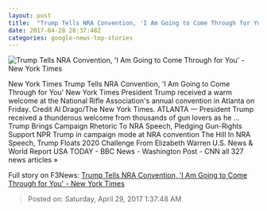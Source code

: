```yaml
---
layout: post
title:  "Trump Tells NRA Convention, 'I Am Going to Come Through for You' - New York Times"
date: 2017-04-28 20:37:48Z
categories: google-news-top-stories
---
```


![Trump Tells NRA Convention, 'I Am Going to Come Through for You' - New York Times](https://static01.nyt.com/images/2017/04/29/us/29trump1/29trump1-facebookJumbo.jpg)

New York Times Trump Tells NRA Convention, 'I Am Going to Come Through for You' New York Times President Trump received a warm welcome at the National Rifle Association's annual convention in Atlanta on Friday. Credit Al Drago/The New York Times. ATLANTA — President Trump received a thunderous welcome from thousands of gun lovers as he ... Trump Brings Campaign Rhetoric To NRA Speech, Pledging Gun-Rights Support NPR Trump in campaign mode at NRA convention The Hill In NRA Speech, Trump Floats 2020 Challenge From Elizabeth Warren U.S. News & World Report USA TODAY - BBC News - Washington Post - CNN all 327 news articles »


Full story on F3News: [Trump Tells NRA Convention, 'I Am Going to Come Through for You' - New York Times](http://www.f3nws.com/n/ajvBZC)

> Posted on: Saturday, April 29, 2017 1:37:48 AM
